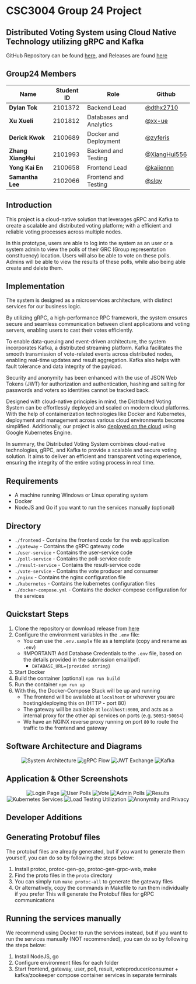# CSC3004 Group 24 Project
## Distributed Voting System using Cloud Native Technology utilizing gRPC and Kafka
GitHub Repository can be found [here](https://github.com/dthx2710/csc3004-group24-2023), and Releases are found [here](https://github.com/dthx2710/csc3004-group24-2023/releases)
## Group24 Members
| Name                   | Student ID | Role                        | Github                                               |
| ---------------------- | ---------- | --------------------------- | ---------------------------------------------------- |
| **Dylan Tok**          | 2101372    | Backend Lead                | [@dthx2710](https://github.com/dthx2710)             |
| **Xu Xueli**           | 2101812    | Databases and Analytics     | [@xx-ue](https://github.com/xx-ue)                   |
| **Derick Kwok**        | 2100689    | Docker and Deployment       | [@zyferis](https://github.com/zyferis)               |
| **Zhang XiangHui**     | 2101993    | Backend and Testing         | [@XiangHui556](https://github.com/XiangHui556)       |
| **Yong Kai En**        | 2100658    | Frontend Lead               | [@kaiiennn](https://github.com/kaiiennn)             |
| **Samantha Lee**       | 2102066    | Frontend and Testing        | [@slqy](https://github.com/slqy)                     |

## Introduction
This project is a cloud-native solution that leverages gRPC and Kafka to create a scalable and distributed voting platform; with a efficient and reliable voting processes across multiple nodes.

In this prototype, users are able to log into the system as an user or a system admin to view the polls of their GRC (Group representation constituency) location. Users will also be able to vote on these polls. Admins will be able to view the results of these polls, while also being able create and delete them.

## Implementation
The system is designed as a microservices architecture, with distinct services for our business logic.

By utilizing gRPC, a high-performance RPC framework, the system ensures secure and seamless communication between client applications and voting servers, enabling users to cast their votes efficiently.

To enable data-queuing and event-driven architecture, the system incorporates Kafka, a distributed streaming platform. Kafka facilitates the smooth transmission of vote-related events across distributed nodes, enabling real-time updates and result aggregation. Kafka also helps with fault tolerance and data integrity of the payload.

Security and anonymity has been enhanced with the use of JSON Web Tokens (JWT) for authorization and authentication, hashing and salting for passwords and voters so identities cannot be tracked back.

Designed with cloud-native principles in mind, the Distributed Voting System can be effortlessly deployed and scaled on modern cloud platforms. With the help of containerization technologies like Docker and Kubernetes, deployment and management across various cloud environments become simplified. Additionally, our project is also [deployed on the cloud](http://35.187.251.126/) using Google Kubernetes Engine.

In summary, the Distributed Voting System combines cloud-native technologies, gRPC, and Kafka to provide a scalable and secure voting solution. It aims to deliver an efficient and transparent voting experience, ensuring the integrity of the entire voting process in real time.

## Requirements
- A machine running Windows or Linux operating system
- Docker
- NodeJS and Go if you want to run the services manually (optional)

## Directory
- `./frontend` - Contains the frontend code for the web application
- `./gateway` - Contains the gRPC gateway code
- `./user-service` - Contains the user-service code
- `./poll-service` - Contains the poll-service code
- `./result-service` - Contains the result-service code
- `./vote-service` - Contains the vote producer and consumer
- `./nginx` - Contains the nginx configuration file
- `./kubernetes` - Contains the kubernetes configuration files
- `./docker-compose.yml` - Contains the docker-compose configuration for the services

## Quickstart Steps
1. Clone the repository or download release from [here](https://github.com/dthx2710/csc3004-group24-2023/releases)
2. Configure the environment variables in the `.env` file:
   - You can use the `.env.sample` file as a template (copy and rename as `.env`)
   - !IMPORTANT! Add Database Credentials to the `.env` file, based on the details provided in the submission email/pdf:
     - `DATABASE_URL={provided string}`
3. Start Docker
4. Build the container (optional)
   `npm run build`
5. Run the container
   `npm run up`
6. With this, the Docker-Compose Stack will be up and running
   - The frontend will be available at `localhost` or wherever you are hosting/deploying this on (HTTP - port 80)
   - The gateway will be available at `localhost:8080`, and acts as a internal proxy for the other api services on ports (e.g. `50051`-`50054`)
   - We have an NGINX reverse proxy running on port `80` to route the traffic to the frontend and gateway

## Software Architecture and Diagrams
<p align="center">
   <img src="https://github.com/dthx2710/csc3004-group24-2023/assets/37941268/7db24d8d-ef03-434a-865c-b63bb36a6a8c" alt="System Architecture" />
   <img src="https://github.com/dthx2710/csc3004-group24-2023/assets/37941268/99217d92-96ef-4b97-aeca-8f8f49b6d76c" alt="gRPC Flow" />
   <img src="https://github.com/dthx2710/csc3004-group24-2023/assets/37941268/f7f0339a-57d9-4d09-9c9d-df645874cde6" alt="JWT Exchange" />
   <img src="https://github.com/dthx2710/csc3004-group24-2023/assets/37941268/4e6f6956-8af0-483a-8b28-572ddc6f2b01" alt="Kafka" />
</p>

## Application & Other Screenshots
<p align="center">
   <img src="https://github.com/dthx2710/csc3004-group24-2023/assets/37941268/eac5b161-2d52-4912-9863-da41d15dc57d" alt="Login Page" />
   <img src="https://github.com/dthx2710/csc3004-group24-2023/assets/37941268/bd0b7f90-4d7c-4f76-9f79-51f7b5699480" alt="User Polls" />
   <img src="https://github.com/dthx2710/csc3004-group24-2023/assets/37941268/ad1430ed-04fa-4ef6-ad93-d337b548635b" alt="Vote" />
   <img src="https://github.com/dthx2710/csc3004-group24-2023/assets/37941268/fba8f708-f8f7-4985-bf64-57b5c846c14d" alt="Admin Polls" />
   <img src="https://github.com/dthx2710/csc3004-group24-2023/assets/37941268/b3f28510-d0b4-41b8-9b7f-fff2c45980c9" alt="Results" />
   <img src="https://github.com/dthx2710/csc3004-group24-2023/assets/37941268/c3dd28ef-31dc-4301-97cb-b67167ccd8f7" alt="Kubernetes Services" />
   <img src="https://github.com/dthx2710/csc3004-group24-2023/assets/37941268/d88a4685-f043-4763-b60f-311c3d6cbee7" alt="Load Testing Utilization" />
   <img src="https://github.com/dthx2710/csc3004-group24-2023/assets/37941268/813b86fd-506a-49cb-a2fc-89ab5a5034d0" alt="Anonymity and Privacy" />
</p>

## Developer Additions
## Generating Protobuf files
The protobuf files are already generated, but if you want to generate them yourself, you can do so by following the steps below:
1. Install protoc, protoc-gen-go, protoc-gen-grpc-web, make
2. Find the proto files in the `proto` directory
4. You can simply run `make protoc-all` to generate the gateway files
5. Or alternatively, copy the commands in Makefile to run them individually if you prefer
This will generate the Protobuf files for gRPC communications

## Running the services manually
We recommend using Docker to run the services instead, but if you want to run the services manually (NOT recommended), you can do so by following the steps below:
1. Install NodeJS, go
2. Configure environment files for each folder
3. Start frontend, gateway, user, poll, result, voteproducer/consumer + kafka/zookeeper compose container services in separate terminals
